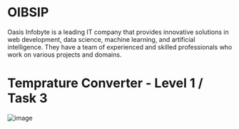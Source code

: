 # OIBSIP
Oasis Infobyte is a leading IT company that provides innovative solutions in web development, data science, machine learning, and artificial intelligence. They have a team of experienced and skilled professionals who work on various projects and domains.

# Temprature Converter - Level 1 / Task 3
![image](https://github.com/Nandareddy7/OIBSIP/assets/110484284/c974a37f-6312-4a40-8e56-0689badd6be4)
